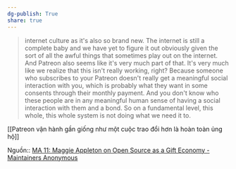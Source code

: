 ```yaml
---
dg-publish: True
share: true
---
```

> internet culture as it's also so brand new. The internet is still a complete baby and we have yet to figure it out obviously given the sort of all the awful things that sometimes play out on the internet. And Patreon also seems like it's very much part of that. It's very much like we realize that this isn't really working, right? Because someone who subscribes to your Patreon doesn't really get a meaningful social interaction with you, which is probably what they want in some consents through their monthly payment. And you don't know who these people are in any meaningful human sense of having a social interaction with them and a bond. So on a fundamental level, this whole, this whole system is not doing what we need it to.

[[Patreon vận hành gần giống như một cuộc trao đổi hơn là hoàn toàn ủng hộ]] 

Nguồn:: [MA 11: Maggie Appleton on Open Source as a Gift Economy - Maintainers Anonymous](https://maintainersanonymous.com/gift/#t=31:23)
